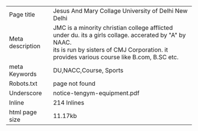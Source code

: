<html>
<body>
<table>
<tr>
<td>Page title</td> 
<td>Jesus And Mary Collage University of Delhi New Delhi</td>
</tr>
<tr><td>Meta description</td> 
<td>JMC is a minority christian college afflicted under du. its a girls collage. accerated by "A" by NAAC. <br>
its is run by sisters of CMJ Corporation. it provides various course like B.com, B.SC etc.</td></tr>
<tr><td>meta Keywords</td> 
<td>DU,NACC,Course, Sports</td></tr>
<tr><td>Robots.txt</td>
<td>page not found</td></tr>
<tr><td>Underscore</td>
<td>notice-tengym-equipment.pdf</td></tr>
<tr><td>Inline</td>
<td>214 Inlines</td>
</tr>
<tr><td>html page size</td>
<td>11.17kb</td></tr>
</table>
</body>
</html>
